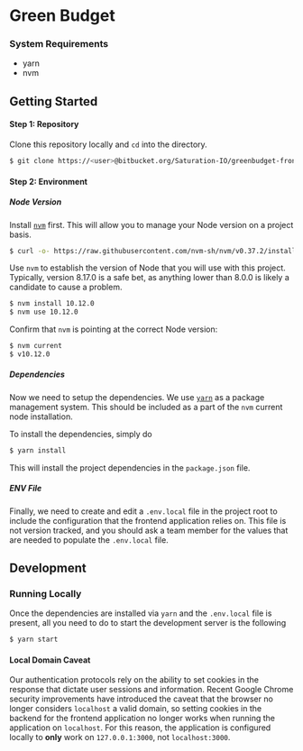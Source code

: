 # Green Budget

### System Requirements

- yarn
- nvm

## Getting Started

#### Step 1: Repository

Clone this repository locally and `cd` into the directory.

```bash
$ git clone https://<user>@bitbucket.org/Saturation-IO/greenbudget-frontend.git
```

#### Step 2: Environment

##### Node Version

Install [`nvm`](https://github.com/nvm-sh/nvm) first. This will
allow you to manage your Node version on a project basis.

```bash
$ curl -o- https://raw.githubusercontent.com/nvm-sh/nvm/v0.37.2/install.sh | bash
```

Use `nvm` to establish the version of Node that you will use with this project.
Typically, version 8.17.0 is a safe bet, as anything lower than 8.0.0 is likely
a candidate to cause a problem.

```bash
$ nvm install 10.12.0
$ nvm use 10.12.0
```

Confirm that `nvm` is pointing at the correct Node version:

```bash
$ nvm current
$ v10.12.0
```

##### Dependencies

Now we need to setup the dependencies. We use [`yarn`](https://yarnpkg.com/)
as a package management system. This should be included as a part of the
`nvm` current node installation.

To install the dependencies, simply do

```bash
$ yarn install
```

This will install the project dependencies in the `package.json` file.

##### ENV File

Finally, we need to create and edit a `.env.local` file in the project root to
include the configuration that the frontend application relies on. This
file is not version tracked, and you should ask a team member for the values that
are needed to populate the `.env.local` file.

## Development

### Running Locally

Once the dependencies are installed via `yarn` and the `.env.local` file is
present, all you need to do to start the development server is the following

```bash
$ yarn start
```

#### Local Domain Caveat

Our authentication protocols rely on the ability to set cookies in the response that dictate user sessions and
information.  Recent Google Chrome security improvements have introduced the caveat that the browser no longer
considers `localhost` a valid domain, so setting cookies in the backend for the frontend application no longer
works when running the application on `localhost`.  For this reason, the application is configured locally to
**only** work on `127.0.0.1:3000`, not `localhost:3000`.
